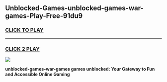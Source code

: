 
## Unblocked-Games-unblocked-games-war-games-Play-Free-91du9
<h3>
<a href="https://premium76.site?title=unblocked-games-war-games&ref=10A">CLICK TO PLAY</a></h3>
<hr>

<h3>
<a href="https://premium76.site?title=unblocked-games-war-games&ref=10A">CLICK 2 PLAY</a>
  
</h3>

<a href="https://premium76.site?title=unblocked-games-war-games&ref=10A"><img src="https://clearcache.store/games.png"></a>


**unblocked-games-war-games games unblocked: Your Gateway to Fun and Accessible Online Gaming**
